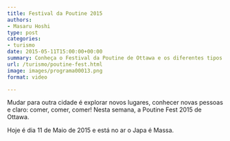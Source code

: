 ```yaml
---
title: Festival da Poutine 2015
authors:
- Masaru Hoshi
type: post
categories:
- turismo
date: 2015-05-11T15:00:00+00:00
summary: Conheça o Festival da Poutine de Ottawa e os diferentes tipos de sabores de prato do Canadá
url: /turismo/poutine-fest.html
image: images/programa00013.png
format: video

---
```

Mudar para outra cidade é explorar novos lugares, conhecer novas pessoas e claro: comer, comer, comer! Nesta semana, a Poutine Fest 2015 de Ottawa.

Hoje é dia 11 de Maio de 2015 e está no ar o Japa é Massa.
